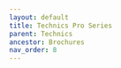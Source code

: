 ```yaml
---
layout: default
title: Technics Pro Series
parent: Technics
ancestor: Brochures
nav_order: 8
---
```


<div id="adobe-dc-view" style="height: 80vh;">
	<script src="https://acrobatservices.adobe.com/view-sdk/viewer.js"></script>
	<script type="text/javascript">
		document.addEventListener("adobe_dc_view_sdk.ready", function(){ 
			var adobeDCView = new AdobeDC.View({clientId: "5aca0821dfc443928ce227808de9010e", divId: "adobe-dc-view"});
			adobeDCView.previewFile({
				content:{location: {url: "/assets/pdfs/Technics_Pro_Series.pdf"}},
				metaData:{fileName: "Technics_Pro_Series.pdf"}
			}, {defaultViewMode: "FIT_WIDTH", showAnnotationTools: false});
		});
	</script>
	<br class="clear"/>
</div>
